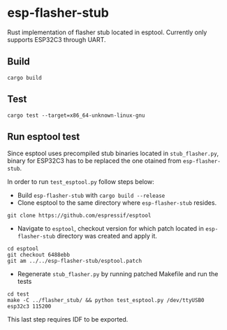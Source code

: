 # esp-flasher-stub

Rust implementation of flasher stub located in esptool.
Currently only supports ESP32C3 through UART. 

## Build
```
cargo build
```

## Test
```
cargo test --target=x86_64-unknown-linux-gnu
```

## Run esptool test
Since esptool uses precompiled stub binaries located in `stub_flasher.py`, 
binary for ESP32C3 has to be replaced the one otained from `esp-flasher-stub`.

In order to run `test_esptool.py` follow steps below:
* Build `esp-flasher-stub` with `cargo build --release`
* Clone esptool to the same directory where `esp-flasher-stub` resides.
```
git clone https://github.com/espressif/esptool
```
* Navigate to `esptool`, checkout version for which patch located in `esp-flasher-stub` directory was created and apply it.
```
cd esptool
git checkout 6488ebb
git am ../../esp-flasher-stub/esptool.patch
```
* Regenerate `stub_flasher.py` by running patched Makefile and run the tests
```
cd test
make -C ../flasher_stub/ && python test_esptool.py /dev/ttyUSB0 esp32c3 115200
```
This last step requires IDF to be exported.